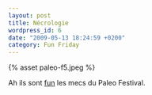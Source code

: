 ```yaml
---
layout: post
title: Nécrologie
wordpress_id: 6
date: "2009-05-13 18:24:59 +0200"
category: Fun Friday
---
```


{% asset paleo-f5.jpeg %}

Ah ils sont [fun][1] les mecs du Paleo Festival.

[1]:
  https://web.archive.org/web/20120210104944/http://www.bonpourlesoreilles.net/musique/2009/04/sans-commentaire-ou-presque.html
